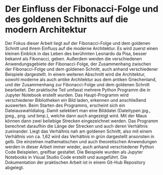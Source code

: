 # Der Einfluss der Fibonacci-Folge und des goldenen Schnitts auf die modern Architektur 
Der Fokus dieser Arbeit liegt auf der Fibonacci-Folge und dem goldenen Schnitt und ihrem Einfluss auf die moderne Architektur. Es wird zuerst einen kleinen Einblick in das Leben des berühmten Leonardo da Pisa, besser bekannt als Fibonacci, geben. Außerdem werden die verschiedenen Anwendungsgebiete der Fibonacci-Folge, der Zusammenhang zwischen der Fibonacci-Folge und dem goldenen Schnitt, auch anhand verschiedener Beispiele dargestellt. In einem weiteren Abschnitt wird die Architektur, sowohl moderne als auch antike Architektur aus dem antiken Griechenland, und der Zusammenhang zur Fibonacci-Folge und dem goldenen Schnitt bearbeitet.
Der praktische Teil umfasst mehrere Python Programm die in Jupyter Notebook erstellt wurden. Das Haupt-Programm wird verschiedener Bibliotheken ein Bild laden, erkennen und anschließend auswerten. Beim Starten des Programms, erscheint sich ein Dateiauswahldialog. Damit selektiert man eine Bilddatei (Dateitypen jpg., jpeg., png. und bmp.), welche dann auch angezeigt wird. Mit der Maus können dann zwei beliebige Strecken eingezeichnet werden. Das Programm berechnet daraufhin die Länge der Strecken und auch deren Verhältnis zueinander. Liegt das Verhältnis nah am goldenen Schnitt, also mit einem Verhältnis von ca. 1,62 wird das Verhältnis in grün dargestellt ansonsten in gelb.
Die einzelnen mathematischen und auch theoretischen Anwendungen werden in dieser Arbeit immer wieder, auch anhand verschiedener Python Code Beispielen, greifbar gestaltet. Die Beispiele wurden als Jupyter Notebooks in Visual Studio Code erstellt und ausgeführt. Die Dokumentation der praktischen Arbeit ist in einem Git-Hub Repository abgelegt.
